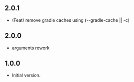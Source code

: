 ## 2.0.1

- (Feat) remove gradle caches using (--gradle-cache || -c)

## 2.0.0

- arguments rework

## 1.0.0

- Initial version.
